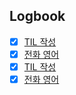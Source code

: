 

## Logbook
- [x] [TIL 작성](things:///show?id=F6Kzx5V4QXggTWBmHYAry1)
- [x] [전화 영어](things:///show?id=RRsm8e2phEtjghfZJwU3bP)
- [x] [TIL 작성](things:///show?id=9ZLFRDMVue3Q3wfh5vsU9G)
- [x] [전화 영어](things:///show?id=EvFRfh5FFZY3c6aHGVFVvQ)